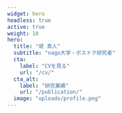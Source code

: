 ```yaml
---
widget: hero
headless: true
active: true
weight: 10
hero:
  title: "堤 真人"
  subtitle: "nago大学・ポスドク研究者"
  cta:
    label: "CVを見る"
    url: "/cv/"
  cta_alt:
    label: "研究業績"
    url: "/publication/"
  image: "uploads/profile.png"
---
```


